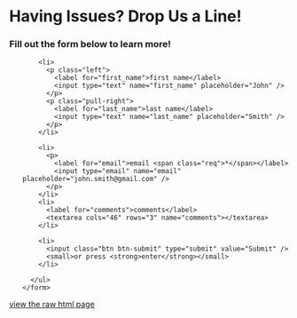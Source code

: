 # Having Issues? Drop Us a Line!

<div class="container">
  <div class="row header">
    <h3>Fill out the form below to learn more!</h3>
  </div>
  <div class="row body">
    <form action="#">
      <ul>
        
        <li>
          <p class="left">
            <label for="first_name">first name</label>
            <input type="text" name="first_name" placeholder="John" />
          </p>
          <p class="pull-right">
            <label for="last_name">last name</label>
            <input type="text" name="last_name" placeholder="Smith" />      
          </p>
        </li>
        
        <li>
          <p>
            <label for="email">email <span class="req">*</span></label>
            <input type="email" name="email" placeholder="john.smith@gmail.com" />
          </p>
        </li>        
        <li>
          <label for="comments">comments</label>
          <textarea cols="46" rows="3" name="comments"></textarea>
        </li>
        
        <li>
          <input class="btn btn-submit" type="submit" value="Submit" />
          <small>or press <strong>enter</strong></small>
        </li>
        
      </ul>
    </form>  
  </div>
</div>


[view the raw html page](https://attendance-tracker.site/support.html)